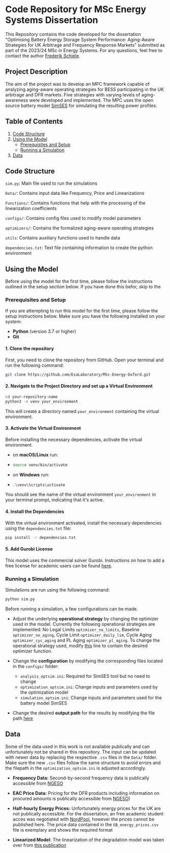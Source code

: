 # Code Repository for MSc Energy Systems Dissertation
This Repository contains the code developed for the dissertation "Optimising Battery Energy Storage System Performance: Aging-Aware Strategies for UK Arbitrage and Frequency Response Markets" submitted as part of the 2023/24 MSc in Energy Systems. For any questions, feel free to contact the author [Frederik Schiele](mailto:frederik.schiele@eng.ox.ac.uk).

## Project Description
The aim of the project was to develop an MPC framework capable of analyzing aging-aware operating strategies for BESS participating in the UK arbitrage and DFR markets. Five strategies with varying levels of aging-awareness were developed and implemented. The MPC uses the open source battery model [SimSES]( https://doi.org/10.1016/j.est.2021.103743) for simulating the resulting power profiles.

## Table of Contents

1. [Code Structure](#code-structure)
2. [Using the Model](#using-the-model)
   - [Prerequisites and Setup](#prerequisites-and-setup)
   - [Running a Simulation](#running-a-simulation)
3. [Data](#Data)

## Code Structure
`sim.py`: Main file used to run the simulations

`Data/`: Contains input data like Frequency, Price and Linearizations

`Functions/`: Contains functions that help with the processing of the linearization coefficients

`configs/`: Contains config files used to modify model parameters

`optimizers/`: Contains the formalized aging-aware operating strategies

`utils`: Contains auxiliary functions used to handle data

`dependencies.txt`: Text file containing information to create the python environment

## Using the Model
Before using the model for the first time, please follow the instructions outlined in the setup section below. If you have done this befor, skip to the 
### Prerequisites and Setup
If you are attempting to run this model for the first time, please follow the setup instructions below. Make sure you have the following installed on your system:

- **Python** (version 3.7 or higher)
- **Git**

#### 1. Clone the repository
First, you need to clone the repository from GitHub. Open your terminal and run the following command:

```bash
git clone https://github.com/EsaLaboratory/MSc-Energy-Oxford.git
```
#### 2. Navigate to the Project Directory and set up a Virtual Environment
```bash
cd your-repository-name
python3 -m venv your_environment
```
This will create a directory named `your_environment` containing the virtual environment.

#### 3. Activate the Virtual Environment
Before installing the necessary dependencies, activate the virtual environment.

- on **macOS/Linux** run:
- ```bash
  source venv/bin/activate
  ```
- on **Windows** run:
- ```bash
  .\venv\Scripts\activate
  ```
You should see the name of the virtual environment `your_environment` in your terminal prompt, indicating that it's active.

#### 4. Install the Dependencies
With the virtual environment activated, install the necessary dependencies using the `dependencies.txt` file:

```bash
pip install -r dependencies.txt
```
#### 5. Add Gurobi License
This model uses the commercial solver Gurobi. Instructions on how to add a free license for academic users can be found [ here](https://www.gurobi.com/features/academic-named-user-license/).

### Running a Simulation
Simulations are run using the following command:

```python
python sim.py
```
Before running a simulation, a few configurations can be made.

- Adjust the underlying **operational strategy** by changing the optimizer used in the model. Currently the following operational strategies are implemented: No Legal Limits `optimizer_no_limits`, Baseline `optimizer_no_aging`, Cycle Limit `optimizer_daily_lim`, Cycle Aging `optimizer_cyc_aging` and PL Aging `optimizer_pl_aging`. To change the operational strategy used, modify [this](https://github.com/EsaLaboratory/MSc-Energy-Oxford/blob/f2b4f679c9cac7d802c2b0e3ccc122a34f094f92/sim.py#L120) line to contain the desired optimizer function.
  
- Change the **configuration** by modifying the corresponding files located in the `configs/` folder:
  - `analysis_optsim.ini`: Required for SimSES tool but no need to change
  - `optimization_optsim.ini`: Change inputs and parameters used by the optimization model
  - `simulation_optsim.ini`: Change inputs and parameters used for the battery model SimSES
    
- Change the desired **output path** for the results by modifying the file path [here](https://github.com/EsaLaboratory/MSc-Energy-Oxford/blob/f2b4f679c9cac7d802c2b0e3ccc122a34f094f92/sim.py#L194)


## Data
Some of the data used in this work is not available publically and can unfortunately not be shared in this repository. The input can be updated with newer data by replacing the respective `.csv` files in the `Data/` folder. Make sure the new `.csv` files follow the same structure to avoid errors and the filepath in the `optimization_optsim.ini` is adjusted accordingly.

- **Frequency Data:** Second-by-second frequency data is publically accessible from [NGESO](https://www.nationalgrideso.com/data-portal/system-frequency-data)

- **EAC Price Data:** Pricing for the DFR products including information on procured amounts is publically accessible from [NGESO](https://www.nationalgrideso.com/data-portal/eac-auction-results))

- **Half-hourly Energy Prices:** Unfortunately energy prices for the UK are not publically accessible. For the dissertation, an
free academic student acces was negotiated with [NordPool](https://www.nordpoolgroup.com/en/market-data12/Intraday/intraday-auction-uk/uk/evening-auction-17.30-bst/prices-and-volumes/half-hour/?view=table), however the prices cannot be published here. The price data contained in the `GB_energy_prices.csv` file is exemplary and shows the required format

- **Linearized Model**: The linearization of the degradation model was taken over from [this publication](https://doi.org/10.1016/j.apenergy.2023.121531)

